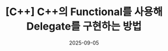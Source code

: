 ---
title: "[C++] C++의 Functional를 사용해 Delegate를 구현하는 방법"

categories:
  - C++
  
tags:
  - [C++, Delegate, Functional]

toc: true
toc_sticky: true

published: false

date: 2025-09-05
last_modified_at: 2025-09-05
---
